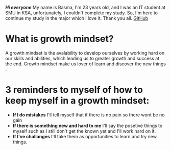 ***Hi everyone***
My name is Basma, I'm 23 years old, and I was an IT student at SMU in KSA, unfortunately, I couldn't complete my study. So, I'm here to continue my study in the major which I love it. 
Thank you all.
[GitHub](https://github.com/Basma23)

# What is growth mindset?
A growth mindset is the avalability to develop ourselves by working hard on our skills and abilities, which leading us to greater growth and success at the end. Growth mindset make us lover of learn and discover the new things .
# 3 reminders to myself of how to keep myself in a growth mindset:
- **If I do mistakes** I'll tell myself that if there is no pain so there wont be no gain
- **If there is something new and hard to me** I'll say the posetive things to myself such as I still don't get the known yet and I'll work hard on it. 
- **If I've challanges** I'll take them as opportunities to learn and try new things.




